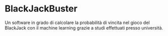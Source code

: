 # BlackJackBuster
Un software in grado di calcolare la probabilità di vincita nel gioco del BlackJack con il machine learning grazie a studi effettuati presso università.
